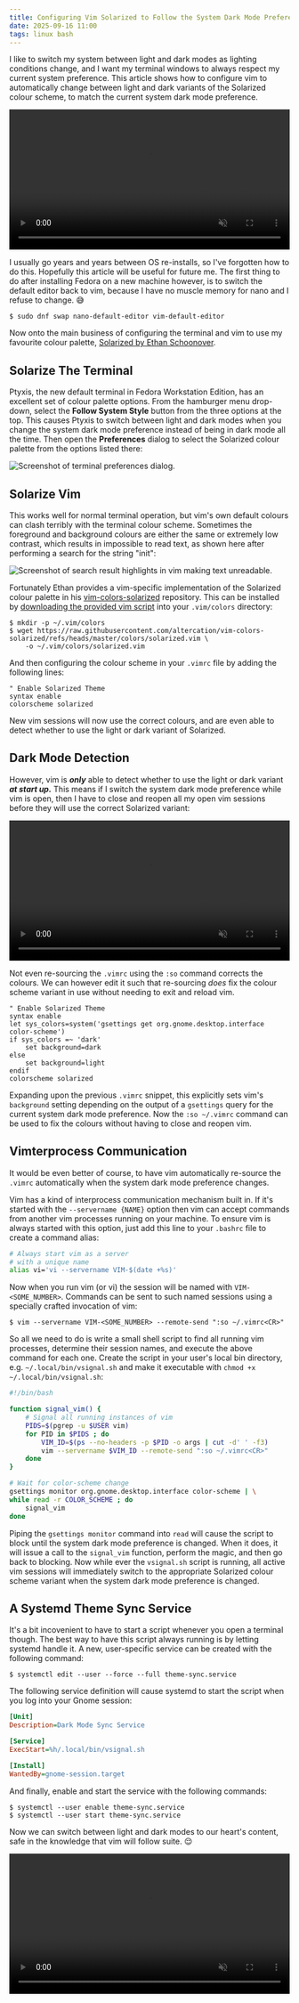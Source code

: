 ```yaml
---
title: Configuring Vim Solarized to Follow the System Dark Mode Preference
date: 2025-09-16 11:00
tags: linux bash
---
```


I like to switch my system between light and dark modes as lighting conditions change, and I want my terminal windows to always respect my current system preference. This article shows how to configure vim to automatically change between light and dark variants of the Solarized colour scheme, to match the current system dark mode preference.

<video width="100%" autoplay loop muted controls>
  <source src="/assets/video/vim_working.webm" type="video/webm" />
</video>

I usually go years and years between OS re-installs, so I've forgotten how to do this. Hopefully this article will be useful for future me. The first thing to do after installing Fedora on a new machine however, is to switch the default editor back to vim, because I have no muscle memory for nano and I refuse to change. 😅

```text
$ sudo dnf swap nano-default-editor vim-default-editor
```

Now onto the main business of configuring the terminal and vim to use my favourite colour palette, [Solarized by Ethan Schoonover](https://ethanschoonover.com/solarized/).

## Solarize The Terminal

Ptyxis, the new default terminal in Fedora Workstation Edition, has an excellent set of colour palette options. From the hamburger menu drop-down, select the **Follow System Style** button from the three options at the top. This causes Ptyxis to switch between light and dark modes when you change the system dark mode preference instead of being in dark mode all the time. Then open the **Preferences** dialog to select the Solarized colour palette from the options listed there:

![Screenshot of terminal preferences dialog.](/assets/images/vim_terminal_prefs.png)

## Solarize Vim

This works well for normal terminal operation, but vim's own default colours can clash terribly with the terminal colour scheme. Sometimes the foreground and background colours are either the same or extremely low contrast, which results in impossible to read text, as shown here after performing a search for the string "init":

![Screenshot of search result highlights in vim making text unreadable.](/assets/images/vim_bad_colours.png)

Fortunately Ethan provides a vim-specific implementation of the Solarized colour palette in his [vim-colors-solarized](https://github.com/altercation/vim-colors-solarized) repository. This can be installed by [downloading the provided vim script](https://raw.githubusercontent.com/altercation/vim-colors-solarized/refs/heads/master/colors/solarized.vim) into your `.vim/colors` directory:

```text
$ mkdir -p ~/.vim/colors
$ wget https://raw.githubusercontent.com/altercation/vim-colors-solarized/refs/heads/master/colors/solarized.vim \
    -o ~/.vim/colors/solarized.vim
```

And then configuring the colour scheme in your `.vimrc` file by adding the following lines:

```vim
" Enable Solarized Theme
syntax enable
colorscheme solarized
```

New vim sessions will now use the correct colours, and are even able to detect whether to use the light or dark variant of Solarized.

## Dark Mode Detection

However, vim is ***only*** able to detect whether to use the light or dark variant ***at start up.*** This means if I switch the system dark mode preference while vim is open, then I have to close and reopen all my open vim sessions before they will use the correct Solarized variant:

<video width="100%" autoplay loop muted controls>
  <source src="/assets/video/vim_not_working.webm" type="video/webm" />
</video>

Not even re-sourcing the `.vimrc` using the `:so` command corrects the colours. We can however edit it such that re-sourcing *does* fix the colour scheme variant in use without needing to exit and reload vim.

```vim
" Enable Solarized Theme
syntax enable
let sys_colors=system('gsettings get org.gnome.desktop.interface color-scheme')
if sys_colors =~ 'dark'
    set background=dark
else
    set background=light
endif
colorscheme solarized
```

Expanding upon the previous `.vimrc` snippet, this explicitly sets vim's `background` setting depending on the output of a `gsettings` query for the current system dark mode preference. Now the `:so ~/.vimrc` command can be used to fix the colours without having to close and reopen vim.

## Vimterprocess Communication

It would be even better of course, to have vim automatically re-source the `.vimrc` automatically when the system dark mode preference changes.

Vim has a kind of interprocess communication mechanism built in. If it's started with the `--servername {NAME}` option then vim can accept commands from another vim processes running on your machine. To ensure vim is always started with this option, just add this line to your `.bashrc` file to create a command alias:

```bash
# Always start vim as a server
# with a unique name
alias vi='vi --servername VIM-$(date +%s)'
```

Now when you run vim (or vi) the session will be named with `VIM-<SOME_NUMBER>`. Commands can be sent to such named sessions using a specially crafted invocation of vim:

```text
$ vim --servername VIM-<SOME_NUMBER> --remote-send ":so ~/.vimrc<CR>"
```

So all we need to do is write a small shell script to find all running vim processes, determine their session names, and execute the above command for each one. Create the script in your user's local bin directory, e.g. `~/.local/bin/vsignal.sh` and make it executable with `chmod +x ~/.local/bin/vsignal.sh`:

```bash
#!/bin/bash

function signal_vim() {
	# Signal all running instances of vim
	PIDS=$(pgrep -u $USER vim)
	for PID in $PIDS ; do
		VIM_ID=$(ps --no-headers -p $PID -o args | cut -d' ' -f3)
		vim --servername $VIM_ID --remote-send ":so ~/.vimrc<CR>"
	done
}

# Wait for color-scheme change
gsettings monitor org.gnome.desktop.interface color-scheme | \
while read -r COLOR_SCHEME ; do
	signal_vim
done
```

Piping the `gsettings monitor` command into `read` will cause the script to block until the system dark mode preference is changed. When it does, it will issue a call to the `signal_vim` function, perform the magic, and then go back to blocking. Now while ever the `vsignal.sh` script is running, all active vim sessions will immediately switch to the appropriate Solarized colour scheme variant when the system dark mode preference is changed.

## A Systemd Theme Sync Service

It's a bit incovenient to have to start a script whenever you open a terminal though. The best way to have this script always running is by letting systemd handle it. A new, user-specific service can be created with the following command:

```text
$ systemctl edit --user --force --full theme-sync.service
```

The following service definition will cause systemd to start the script when you log into your Gnome session:

```ini
[Unit]
Description=Dark Mode Sync Service

[Service]
ExecStart=%h/.local/bin/vsignal.sh

[Install]
WantedBy=gnome-session.target
```

And finally, enable and start the service with the following commands:

```text
$ systemctl --user enable theme-sync.service
$ systemctl --user start theme-sync.service
```

Now we can switch between light and dark modes to our heart's content, safe in the knowledge that vim will follow suite. 😌

<video width="100%" autoplay loop muted controls>
  <source src="/assets/video/vim_working.webm" type="video/webm" />
</video>
